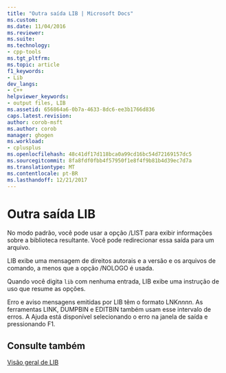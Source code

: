 ```yaml
---
title: "Outra saída LIB | Microsoft Docs"
ms.custom: 
ms.date: 11/04/2016
ms.reviewer: 
ms.suite: 
ms.technology:
- cpp-tools
ms.tgt_pltfrm: 
ms.topic: article
f1_keywords:
- Lib
dev_langs:
- C++
helpviewer_keywords:
- output files, LIB
ms.assetid: 656864a6-0b7a-4633-8dc6-ee3b1766d836
caps.latest.revision: 
author: corob-msft
ms.author: corob
manager: ghogen
ms.workload:
- cplusplus
ms.openlocfilehash: 48c41df17d118bca0a99cd16bc54d72169157dc5
ms.sourcegitcommit: 8fa8fdf0fbb4f57950f1e8f4f9b81b4d39ec7d7a
ms.translationtype: MT
ms.contentlocale: pt-BR
ms.lasthandoff: 12/21/2017
---
```

# <a name="other-lib-output"></a>Outra saída LIB
No modo padrão, você pode usar a opção /LIST para exibir informações sobre a biblioteca resultante. Você pode redirecionar essa saída para um arquivo.  
  
 LIB exibe uma mensagem de direitos autorais e a versão e os arquivos de comando, a menos que a opção /NOLOGO é usada.  
  
 Quando você digita `lib` com nenhuma entrada, LIB exibe uma instrução de uso que resume as opções.  
  
 Erro e aviso mensagens emitidas por LIB têm o formato LNK*nnnn*. As ferramentas LINK, DUMPBIN e EDITBIN também usam esse intervalo de erros. A Ajuda está disponível selecionando o erro na janela de saída e pressionando F1.  
  
## <a name="see-also"></a>Consulte também  
 [Visão geral de LIB](../../build/reference/overview-of-lib.md)